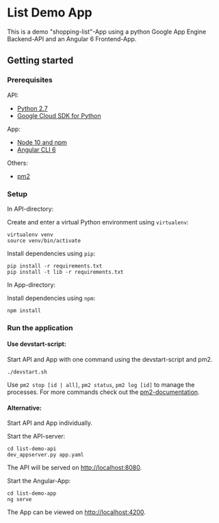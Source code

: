 # List Demo App

This is a demo "shopping-list"-App using a python Google App Engine Backend-API and an Angular 6 Frontend-App.

## Getting started

### Prerequisites

API:
 - [Python 2.7](https://docs.python.org/2.7/) 
 - [Google Cloud SDK for Python](https://cloud.google.com/appengine/docs/standard/python/download)
 
App:
 - [Node 10 and npm](https://nodejs.org/en/)
 - [Angular CLI 6](https://cli.angular.io)
 
Others:
 - [pm2](https://pm2.io/doc/en/runtime/quick-start/)
 
### Setup

In API-directory:

Create and enter a virtual Python environment using ```virtualenv```:
```
virtualenv venv
source venv/bin/activate
```

Install dependencies using ```pip```:
```
pip install -r requirements.txt
pip install -t lib -r requirements.txt
```

In App-directory:

Install dependencies using ```npm```:
```
npm install
```

### Run the application

#### Use devstart-script:
Start API and App with one command using the devstart-script and pm2.
```
./devstart.sh
```
Use ```pm2 stop [id | all]```, ```pm2 status```, ```pm2 log [id]``` to manage the processes. For more commands check out the [pm2-documentation](https://pm2.io/doc/en/runtime/quick-start/).

#### Alternative:
Start API and App individually.

Start the API-server:
```
cd list-demo-api
dev_appserver.py app.yaml
```
The API will be served on [http://localhost:8080](http://localhost:8080).

Start the Angular-App:
```
cd list-demo-app
ng serve
```
The App can be viewed on [http://localhost:4200](http://localhost:4200).